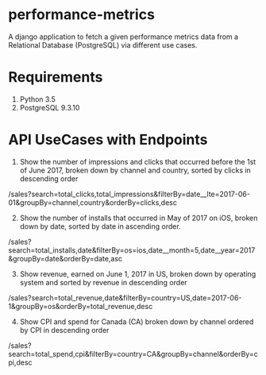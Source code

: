 # performance-metrics
A django application to fetch a given performance metrics data from a Relational Database (PostgreSQL) via different use cases.

# Requirements
1. Python 3.5
2. PostgreSQL 9.3.10

# API UseCases with Endpoints

1. Show the number of impressions and clicks that occurred before the 1st of June 2017, broken down by channel and country, sorted by clicks in descending order
 
 /sales?search=total_clicks,total_impressions&filterBy=date__lte=2017-06-01&groupBy=channel,country&orderBy=clicks,desc

2. Show the number of installs that occurred in May of 2017 on iOS, broken down by date, sorted by date in ascending order.
 
 /sales?search=total_installs,date&filterBy=os=ios,date__month=5,date__year=2017&groupBy=date&orderBy=date,asc

3. Show revenue, earned on June 1, 2017 in US, broken down by operating system and sorted by revenue in descending order
 
 /sales?search=total_revenue,date&filterBy=country=US,date=2017-06-1&groupBy=os&orderBy=total_revenue,desc

4. Show CPI and spend for Canada (CA) broken down by channel ordered by CPI in descending order
 
 /sales?search=total_spend,cpi&filterBy=country=CA&groupBy=channel&orderBy=cpi,desc
